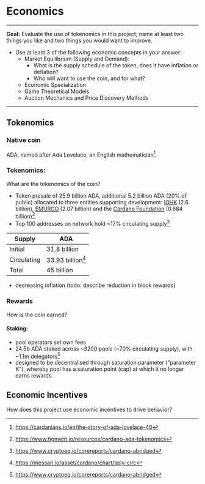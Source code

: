 # Economics

---

**Goal:** Evaluate the use of tokenomics in this project; name at least two things you like and two things you would want to improve.

* Use at least 3 of the following economic concepts in your answer:
    * Market Equilibrium (Supply and Demand): 
      * What is the supply schedule of the token, does it have inflation or deflation? 
      * Who will want to use the coin, and for what?
    * Economic Specialization
    * Game Theoretical Models
    * Auction Mechanics and Price Discovery Methods

---

## Tokenomics

### Native coin
ADA, named after Ada Lovelace, an English mathematician[^1].

### Tokenomics:
What are the tokenomics of the coin?

- Token presale of 25.9 billion ADA, additional 5.2 billion ADA (20% of public) allocated to three entities supporting 
  development: [IOHK](https://iohk.io) (2.6 billion), [EMURGO](https://emurgo.io) (2.07 billion) and the [Cardano 
  Foundation](https://cardanofoundation.org) (0.684 
  billion)[^2]
- Top 100 addresses on network hold ~17% circulating supply[^3]

| Supply      | ADA               |
|-------------|-------------------|
| Initial     | 31.8 billion      |
| Circulating | 33.93 billion[^4] |
| Total       | 45 billion        |

- decreasing inflation (todo: describe reduction in block rewards)

### Rewards
How is the coin earned?

#### Staking:
  - pool operators set own fees
  - 24.5b ADA staked across ~3200 pools (~70% circulating supply), with ~1.1m delegators[^3]
  - designed to be decentralised through saturation parameter ("parameter K"), whereby pool has a saturation point 
    (cap) at which it no longer earns rewards

## Economic Incentives
How does this project use economic incentives to drive behavior?


[^1]: https://cardanians.io/en/the-story-of-ada-lovelace-40
[^2]: https://www.figment.io/resources/cardano-ada-tokenomics
[^3]: https://www.cryptoeq.io/corereports/cardano-abridged
[^4]: https://messari.io/asset/cardano/chart/sply-circ